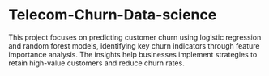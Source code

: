 # Telecom-Churn-Data-science
This project focuses on predicting customer churn using logistic regression and random forest models, identifying key churn indicators through feature importance analysis. The insights help businesses implement strategies to retain high-value customers and reduce churn rates.
